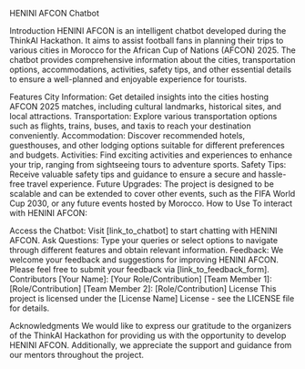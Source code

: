 HENINI AFCON Chatbot

Introduction
HENINI AFCON is an intelligent chatbot developed during the ThinkAI Hackathon. It aims to assist football fans in planning their trips to various cities in Morocco for the African Cup of Nations (AFCON) 2025. The chatbot provides comprehensive information about the cities, transportation options, accommodations, activities, safety tips, and other essential details to ensure a well-planned and enjoyable experience for tourists.

Features
City Information: Get detailed insights into the cities hosting AFCON 2025 matches, including cultural landmarks, historical sites, and local attractions.
Transportation: Explore various transportation options such as flights, trains, buses, and taxis to reach your destination conveniently.
Accommodation: Discover recommended hotels, guesthouses, and other lodging options suitable for different preferences and budgets.
Activities: Find exciting activities and experiences to enhance your trip, ranging from sightseeing tours to adventure sports.
Safety Tips: Receive valuable safety tips and guidance to ensure a secure and hassle-free travel experience.
Future Upgrades: The project is designed to be scalable and can be extended to cover other events, such as the FIFA World Cup 2030, or any future events hosted by Morocco.
How to Use
To interact with HENINI AFCON:

Access the Chatbot: Visit [link_to_chatbot] to start chatting with HENINI AFCON.
Ask Questions: Type your queries or select options to navigate through different features and obtain relevant information.
Feedback: We welcome your feedback and suggestions for improving HENINI AFCON. Please feel free to submit your feedback via [link_to_feedback_form].
Contributors
[Your Name]: [Your Role/Contribution]
[Team Member 1]: [Role/Contribution]
[Team Member 2]: [Role/Contribution]
License
This project is licensed under the [License Name] License - see the LICENSE file for details.

Acknowledgments
We would like to express our gratitude to the organizers of the ThinkAI Hackathon for providing us with the opportunity to develop HENINI AFCON. Additionally, we appreciate the support and guidance from our mentors throughout the project.
